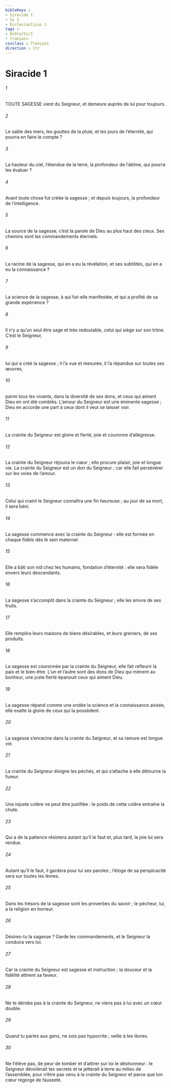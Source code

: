 ```yaml
---
bibleKeys : 
- Siracide 1
- Si 1
- Ecclesiasticus 1
tags : 
- Bible/Si/1
- français
cssclass : français
direction : ltr
---
```


# Siracide 1

###### 1
TOUTE SAGESSE vient du Seigneur,
et demeure auprès de lui pour toujours.
###### 2
Le sable des mers, les gouttes de la pluie,
et les jours de l’éternité,
qui pourra en faire le compte ?
###### 3
La hauteur du ciel, l’étendue de la terre,
la profondeur de l’abîme,
qui pourra les évaluer ?
###### 4
Avant toute chose fut créée la sagesse ;
et depuis toujours, la profondeur de l’intelligence.
###### 5
La source de la sagesse,
c’est la parole de Dieu au plus haut des cieux.
Ses chemins sont les commandements éternels.
###### 6
La racine de la sagesse, qui en a eu la révélation,
et ses subtilités, qui en a eu la connaissance ?
###### 7
La science de la sagesse, à qui fut-elle manifestée,
et qui a profité de sa grande expérience ?
###### 8
Il n’y a qu’un seul être sage et très redoutable,
celui qui siège sur son trône.
C’est le Seigneur,
###### 9
lui qui a créé la sagesse ;
il l’a vue et mesurée,
il l’a répandue sur toutes ses œuvres,
###### 10
parmi tous les vivants, dans la diversité de ses dons,
et ceux qui aiment Dieu en ont été comblés.
L’amour du Seigneur est une éminente sagesse ;
Dieu en accorde une part à ceux dont il veut se laisser voir.
###### 11
La crainte du Seigneur est gloire et fierté,
joie et couronne d’allégresse.
###### 12
La crainte du Seigneur réjouira le cœur ;
elle procure plaisir, joie et longue vie.
La crainte du Seigneur est un don du Seigneur ;
car elle fait persévérer sur les voies de l’amour.
###### 13
Celui qui craint le Seigneur connaîtra une fin heureuse ;
au jour de sa mort, il sera béni.
###### 14
La sagesse commence avec la crainte du Seigneur :
elle est formée en chaque fidèle dès le sein maternel.
###### 15
Elle a bâti son nid chez les humains, fondation d’éternité :
elle sera fidèle envers leurs descendants.
###### 16
La sagesse s’accomplit dans la crainte du Seigneur ;
elle les enivre de ses fruits.
###### 17
Elle remplira leurs maisons de biens désirables,
et leurs greniers, de ses produits.
###### 18
La sagesse est couronnée par la crainte du Seigneur,
elle fait refleurir la paix et le bien-être.
L’un et l’autre sont des dons de Dieu qui mènent au bonheur,
une juste fierté épanouit ceux qui aiment Dieu.
###### 19
La sagesse répand comme une ondée la science et la connaissance avisée,
elle exalte la gloire de ceux qui la possèdent.
###### 20
La sagesse s’enracine dans la crainte du Seigneur,
et sa ramure est longue vie.
###### 21
La crainte du Seigneur éloigne les péchés,
et qui s’attache à elle détourne la fureur.
###### 22
Une injuste colère ne peut être justifiée :
le poids de cette colère entraîne la chute.
###### 23
Qui a de la patience résistera autant qu’il le faut
et, plus tard, la joie lui sera rendue.
###### 24
Autant qu’il le faut, il gardera pour lui ses paroles ;
l’éloge de sa perspicacité sera sur toutes les lèvres.
###### 25
Dans les trésors de la sagesse sont les proverbes du savoir ;
le pécheur, lui, a la religion en horreur.
###### 26
Désires-tu la sagesse ? Garde les commandements,
et le Seigneur la conduira vers toi.
###### 27
Car la crainte du Seigneur est sagesse et instruction ;
la douceur et la fidélité attirent sa faveur.
###### 28
Ne te dérobe pas à la crainte du Seigneur,
ne viens pas à lui avec un cœur double.
###### 29
Quand tu parles aux gens, ne sois pas hypocrite ;
veille à tes lèvres.
###### 30
Ne t’élève pas, de peur de tomber
et d’attirer sur toi le déshonneur :
le Seigneur dévoilerait tes secrets
et te jetterait à terre au milieu de l’assemblée,
pour n’être pas venu à la crainte du Seigneur
et parce que ton cœur regorge de fausseté.
